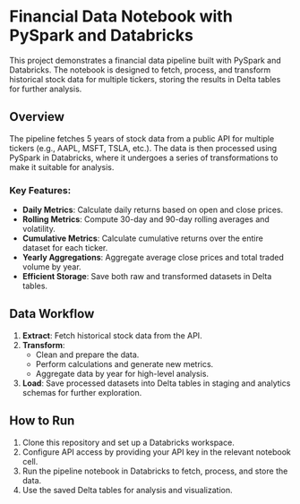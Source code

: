 # Financial Data Notebook with PySpark and Databricks

This project demonstrates a financial data pipeline built with PySpark and Databricks. The notebook is designed to fetch, process, and transform historical stock data for multiple tickers, storing the results in Delta tables for further analysis.

## Overview

The pipeline fetches 5 years of stock data from a public API for multiple tickers (e.g., AAPL, MSFT, TSLA, etc.). The data is then processed using PySpark in Databricks, where it undergoes a series of transformations to make it suitable for analysis.

### Key Features:
- **Daily Metrics**: Calculate daily returns based on open and close prices.
- **Rolling Metrics**: Compute 30-day and 90-day rolling averages and volatility.
- **Cumulative Metrics**: Calculate cumulative returns over the entire dataset for each ticker.
- **Yearly Aggregations**: Aggregate average close prices and total traded volume by year.
- **Efficient Storage**: Save both raw and transformed datasets in Delta tables.

## Data Workflow

1. **Extract**: Fetch historical stock data from the API.
2. **Transform**:
   - Clean and prepare the data.
   - Perform calculations and generate new metrics.
   - Aggregate data by year for high-level analysis.
3. **Load**: Save processed datasets into Delta tables in staging and analytics schemas for further exploration.
  
## How to Run

1. Clone this repository and set up a Databricks workspace.
2. Configure API access by providing your API key in the relevant notebook cell.
3. Run the pipeline notebook in Databricks to fetch, process, and store the data.
4. Use the saved Delta tables for analysis and visualization.



